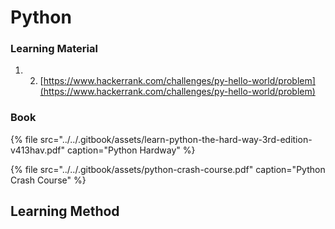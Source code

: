 # Python

### Learning Material

1. 2. [https://www.hackerrank.com/challenges/py-hello-world/problem](https://www.hackerrank.com/challenges/py-hello-world/problem)

### Book

{% file src="../../.gitbook/assets/learn-python-the-hard-way-3rd-edition-v413hav.pdf" caption="Python Hardway" %}

{% file src="../../.gitbook/assets/python-crash-course.pdf" caption="Python Crash Course" %}

## Learning Method



